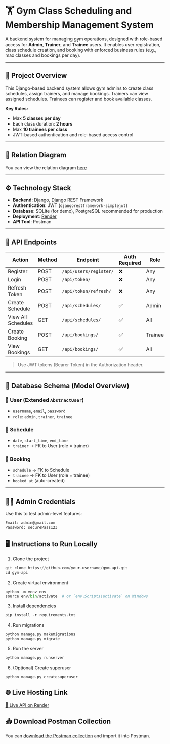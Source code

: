 # 🏋️ Gym Class Scheduling and Membership Management System

A backend system for managing gym operations, designed with role-based access for **Admin**, **Trainer**, and **Trainee** users. It enables user registration, class schedule creation, and booking with enforced business rules (e.g., max classes and bookings per day).

---

## 📌 Project Overview

This Django-based backend system allows gym admins to create class schedules, assign trainers, and manage bookings. Trainers can view assigned schedules. Trainees can register and book available classes.

**Key Rules:**
- Max **5 classes per day**
- Each class duration: **2 hours**
- Max **10 trainees per class**
- JWT-based authentication and role-based access control

---

## 🧩 Relation Diagram

You can view the relation diagram [here](https://dbdiagram.io/d/Gym-Scheduling-68599abdf039ec6d3685961f)

---

## ⚙️ Technology Stack

- **Backend**: Django, Django REST Framework
- **Authentication**: JWT (`djangorestframework-simplejwt`)
- **Database**: SQLite (for demo), PostgreSQL recommended for production
- **Deployment**: [Render](https://render.com)
- **API Tool**: Postman

---

## 🚀 API Endpoints

| Action                       | Method | Endpoint                           | Auth Required | Role      |
|-----------------------------|--------|------------------------------------|---------------|-----------|
| Register                    | POST   | `/api/users/register/`            | ❌            | Any       |
| Login                       | POST   | `/api/token/`                      | ❌            | Any       |
| Refresh Token               | POST   | `/api/token/refresh/`             | ❌            | Any       |
| Create Schedule             | POST   | `/api/schedules/`                 | ✅            | Admin     |
| View All Schedules          | GET    | `/api/schedules/`                 | ✅            | All       |
| Create Booking              | POST   | `/api/bookings/`                  | ✅            | Trainee   |
| View Bookings               | GET    | `/api/bookings/`                  | ✅            | All       |

> Use JWT tokens (Bearer Token) in the Authorization header.

---

## 🧮 Database Schema (Model Overview)

### 🔸 User (Extended `AbstractUser`)
- `username`, `email`, `password`
- `role`: `admin`, `trainer`, `trainee`

### 🔸 Schedule
- `date`, `start_time`, `end_time`
- `trainer` → FK to User (role = trainer)

### 🔸 Booking
- `schedule` → FK to Schedule
- `trainee` → FK to User (role = trainee)
- `booked_at` (auto-created)

---

## 🧑‍💼 Admin Credentials

Use this to test admin-level features:

```txt
Email: admin@gmail.com  
Password: securePass123  
```

## 🖥️ Instructions to Run Locally
1. Clone the project
```python
git clone https://github.com/your-username/gym-api.git
cd gym-api
```
2. Create virtual environment
```python
python -m venv env
source env/bin/activate  # or `env\Scripts\activate` on Windows
```
3. Install dependencies
```python
pip install -r requirements.txt
```
4. Run migrations
```python
python manage.py makemigrations
python manage.py migrate
```
5. Run the server
```python
python manage.py runserver
```
6. (Optional) Create superuser
```python
python manage.py createsuperuser
```
## 🌐 Live Hosting Link
[🔗 Live API on Render](https://gym-scheduling-1.onrender.com/)

## 📥 Download Postman Collection
You can [download the Postman collection](./postman_collection.json) and import it into Postman.
